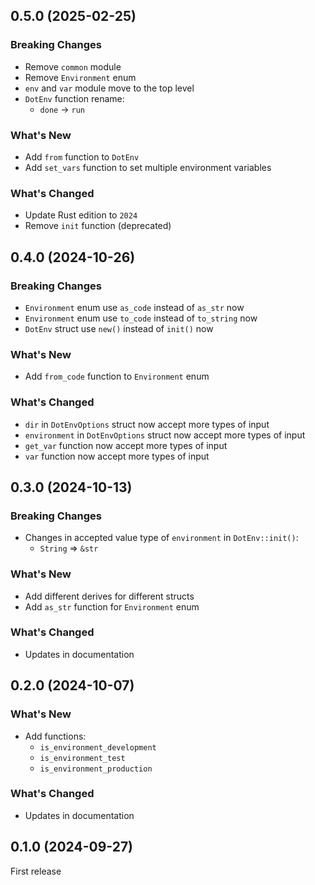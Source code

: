 ## 0.5.0 (2025-02-25)

### Breaking Changes

- Remove `common` module
- Remove `Environment` enum
- `env` and `var` module move to the top level
- `DotEnv` function rename:
    - `done` -> `run`

### What's New

- Add `from` function to `DotEnv`
- Add `set_vars` function to set multiple environment variables

### What's Changed

- Update Rust edition to `2024`
- Remove `init` function (deprecated)

## 0.4.0 (2024-10-26)

### Breaking Changes

- `Environment` enum use `as_code` instead of `as_str` now
- `Environment` enum use `to_code` instead of `to_string` now
- `DotEnv` struct use `new()` instead of `init()` now

### What's New

- Add `from_code` function to `Environment` enum

### What's Changed

- `dir` in `DotEnvOptions` struct now accept more types of input
- `environment` in `DotEnvOptions` struct now accept more types of input
- `get_var` function now accept more types of input
- `var` function now accept more types of input

## 0.3.0 (2024-10-13)

### Breaking Changes

- Changes in accepted value type of `environment` in `DotEnv::init()`:
    - `String` => `&str`

### What's New

- Add different derives for different structs
- Add `as_str` function for `Environment` enum

### What's Changed

- Updates in documentation

## 0.2.0 (2024-10-07)

### What's New

- Add functions:
    - `is_environment_development`
    - `is_environment_test`
    - `is_environment_production`

### What's Changed

- Updates in documentation

## 0.1.0 (2024-09-27)

First release
